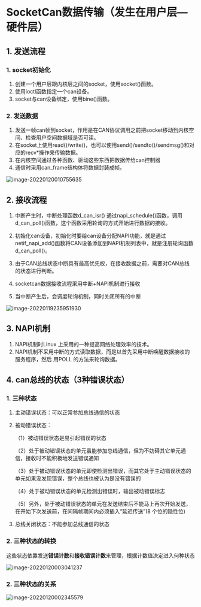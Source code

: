 # SocketCan数据传输（发生在用户层—硬件层）

## 1. 发送流程

### 1. socket初始化

1. 创建一个用户层跟内核层之间的socket，使用socket()函数。
2. 使用ioctl函数指定一个can设备。
3. socket与can设备绑定，使用bine()函数。

### 2. 发送数据

1. 发送一帧can帧到socket，作用是在CAN协议调用之前把socket移动到内核空间、检查用户空间数据域是否可读。
2. 在socket上使用read()/write()，也可以使用send()/sendto()/sendmsg()和对应的recv*操作来传输数据。
3. 在内核空间通过各种函数、驱动这些东西把数据传给can控制器
4. 通信时采用can_frame结构体将数据封装成帧。

![image-20220120010755635](/home/chen/Desktop/typora-user-image/image-20220120010755635.png)

## 2. 接收流程

1. 中断产生时，中断处理函数d_can_isr() 通过napi_schedule()函数，调用d_can_poll()函数，这个函数采用轮询的方式开始进行数据的接收。
2. 初始化can设备，初始化时要给can设备分配NAPI功能，就是通过netif_napi_add()函数将CAN设备添加到NAPI机制列表中，就是注册轮询函数d_can_poll()。

3. 由于CAN总线状态中断具有最高优先权，在接收数据之前，需要对CAN总线的状态进行判断。

4. socketcan数据接收流程采用中断+NAPI机制进行接收

5. 当中断产生后，会调度轮询机制，同时关闭所有的中断

![image-20220119235951930](/home/chen/Desktop/typora-user-image/image-20220119235951930.png)

## 3. NAPI机制

1. NAPI机制时Linux 上采用的一种提高网络处理效率的技术。
2. NAPI机制不采用中断的方式读取数据，而是以首先采用中断唤醒数据接收的服务程序，然后 用POLL 的方法来轮询数据。

## 4. can总线的状态（3种错误状态）

### 1. 三种状态

1. 主动错误状态：可以正常参加总线通信的状态

2. 被动错误状态：

   （1）被动错误状态是易引起错误的状态

   （2）处于被动错误状态的单元虽能参加总线通信，但为不妨碍其它单元通信，接收时不能积极地发送错误通知

   （3）处于被动错误状态的单元即使检测出错误，而其它处于主动错误状态的单元如果没发现错误，整个总线也被认为是没有错误的

   （4）处于被动错误状态的单元检测出错误时，输出被动错误标志

   （5）另外，处于被动错误状态的单元在发送结束后不能马上再次开始发送，在开始下次发送前，在间隔帧期间内必须插入“延迟传送”(8 个位的隐性位)

3. 总线关闭状态：不能参加总线通信的状态

### 2. 三种状态的转换

这些状态依靠发送**错误计数**和**接收错误计数**来管理，根据计数值决定进入何种状态

![image-20220120003041237](/home/chen/Desktop/typora-user-image/image-20220120003041237.png)

### 2. 三种状态的关系

![image-20220120002345579](/home/chen/Desktop/typora-user-image/image-20220120002345579.png)

### 

